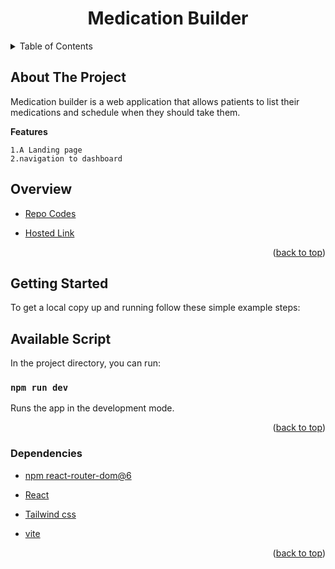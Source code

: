 <div id="top"></div>

<h1  align="center" >Medication Builder</h1>
<!-- TABLE OF CONTENTS -->
<details>
  <summary>Table of Contents</summary>
  <ol>
    <li>
      <a href="#about-the-project">About The Project</a>
        <ul>
          <li><a href="#getting-started">Getting Started</a> 
          </li>
        <li><a href="#available-script">Available Script</a> 
        </li>
        <li><a href="#overview">Overview</a></li>
        <li><a href="#dependencies">Dependencies</a></li>
        </ul>
    </li>      
  </ol>
</details>


## About The Project

Medication builder is a web application that allows patients to list their medications and schedule when they should take them.

**Features**


```
1.A Landing page
2.navigation to dashboard

```

## Overview

* [Repo Codes](https://github.com/ijayhub/medication-builder)

* [Hosted Link]()


<p align="right">(<a href="#top">back to top</a>)</p>


## Getting Started


To get a local copy up and running follow these simple example steps:
## Available Script

In the project directory, you can run:

 ### `npm run dev`

Runs the app in the development mode.



<p align="right">(<a href="#top">back to top</a>)</p>

### Dependencies
* [npm react-router-dom@6](https://reactrouter.com/docs/en/v6/getting-started/installation)

* [React](https://reactjs.org/)

* [Tailwind css](https://tailwindcss.com/)

* [vite](https://vitejs.dev/guide/#scaffolding-your-first-vite-project)


<p align="right">(<a href="#top">back to top</a>)</p>

